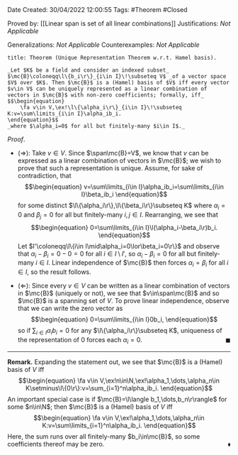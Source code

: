 <br />
<br />

Date Created: 30/04/2022 12:00:55
Tags: #Theorem #Closed

Proved by: [[Linear span is set of all linear combinations]]
Justifications: _Not Applicable_

Generalizations: _Not Applicable_
Counterexamples: _Not Applicable_

``` ad-Theorem
title: Theorem (Unique Representation Theorem w.r.t. Hamel basis).

_Let $K$ be a field and consider an indexed subset_ $\mc{B}\coloneqq\l\{b_i\r\}_{i\in I}\!\subseteq V$ _of a vector space $V$ over $K$. Then $\mc{B}$ is a (Hamel) basis of $V$ iff every vector $v\in V$ can be uniquely represented as a linear combination of vectors in $\mc{B}$ with non-zero coefficients; formally, iff_
$$\begin{equation}
    \fa v\in V,\ex!\l\{\alpha_i\r\}_{i\in I}\!\subseteq K:v=\sum\limits_{i\in I}\alpha_ib_i.
\end{equation}$$
_where $\alpha_i=0$ for all but finitely-many $i\in I$._

```

_Proof_.
* ($\Rightarrow$): Take $v\in V$. Since $\span\mc{B}=V$, we know that $v$ can be expressed as a linear combination of vectors in $\mc{B}$; we wish to prove that such a representation is unique. Assume, for sake of contradiction, that
$$\begin{equation}
    v=\sum\limits_{i\in I}\alpha_ib_i=\sum\limits_{i\in I}\beta_ib_i
\end{equation}$$
for some distinct $\l\{\alpha_i\r\},\l\{\beta_i\r\}\subseteq K$ where $\alpha_i=0$ and $\beta_j=0$ for all but finitely-many $i,j\in I$. Rearranging, we see that
$$\begin{equation}
    0=\sum\limits_{i\in I}\l(\alpha_i-\beta_i\r)b_i.
\end{equation}$$
Let $I'\coloneqq\l\{i\in I\mid\alpha_i=0\lor\beta_i=0\r\}$ and observe that $\alpha_i-\beta_i=0-0=0$ for all $i\in I\setminus I'$, so $\alpha_i-\beta_i=0$ for all but finitely-many $i\in I$. Linear independence of $\mc{B}$ then forces $\alpha_i=\beta_i$ for all $i\in I$, so the result follows.

* ($\Leftarrow$): Since every $v\in V$ can be written as a linear combination of vectors in $\mc{B}$ (uniquely or not), we see that $v\in\span\mc{B}$ and so $\mc{B}$ is a spanning set of $V$. To prove linear independence, observe that we can write the zero vector as
$$\begin{equation}
    0=\sum\limits_{i\in I}0b_i,
\end{equation}$$
so if $\sum_{i\in I}\alpha_ib_i=0$ for any $\l\{\alpha_i\r\}\subseteq K$, uniqueness of the representation of $0$ forces each $\alpha_i=0$.<span style="float:right;">$\blacksquare$</span>

---

**Remark.** Expanding the statement out, we see that $\mc{B}$ is a (Hamel) basis of $V$ iff
$$\begin{equation}
    \fa v\in V,\ex!n\in\N,\ex!\alpha_1,\dots,\alpha_n\in K\setminus\l\{0\r\}:v=\sum_{i=1}^n\alpha_ib_i.
\end{equation}$$
An important special case is if $\mc{B}=\l\langle b_1,\dots,b_n\r\rangle$ for some $n\in\N$; then $\mc{B}$ is a (Hamel) basis of $V$ iff
$$\begin{equation}
    \fa v\in V,\ex!\alpha_1,\dots,\alpha_n\in K:v=\sum\limits_{i=1}^n\alpha_ib_i.
\end{equation}$$
Here, the sum runs over all finitely-many $b_i\in\mc{B}$, so some coefficients thereof may be zero.<span style="float:right;">$\blacklozenge$</span>
